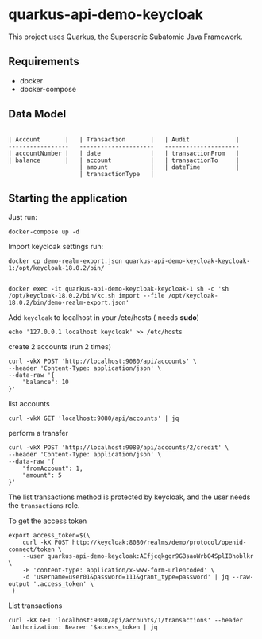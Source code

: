# quarkus-api-demo-keycloak

This project uses Quarkus, the Supersonic Subatomic Java Framework.

## Requirements

- docker
- docker-compose

## Data Model

```

| Account       |   | Transaction       |   | Audit             |
-----------------   ---------------------   ---------------------
| accountNumber |   | date              |   | transactionFrom   |
| balance       |   | account           |   | transactionTo     |
                    | amount            |   | dateTime          |
                    | transactionType   |

```



## Starting the application

Just run:
```
docker-compose up -d
```

Import keycloak settings run:

```
docker cp demo-realm-export.json quarkus-api-demo-keycloak-keycloak-1:/opt/keycloak-18.0.2/bin/


docker exec -it quarkus-api-demo-keycloak-keycloak-1 sh -c 'sh /opt/keycloak-18.0.2/bin/kc.sh import --file /opt/keycloak-18.0.2/bin/demo-realm-export.json'
```

Add `keycloak` to localhost in your /etc/hosts ( needs **sudo**)

``` 
echo '127.0.0.1 localhost keycloak' >> /etc/hosts
```

create 2 accounts (run 2 times)
```
curl -vkX POST 'http://localhost:9080/api/accounts' \
--header 'Content-Type: application/json' \
--data-raw '{
    "balance": 10
}'
```

list accounts
```
curl -vkX GET 'localhost:9080/api/accounts' | jq
```

perform a transfer
```
curl -vkX POST 'http://localhost:9080/api/accounts/2/credit' \
--header 'Content-Type: application/json' \
--data-raw '{
    "fromAccount": 1,
    "amount": 5
}'
```

The list transactions method is protected by keycloak, and the user needs  the `transactions` role.

To get the access token
```
export access_token=$(\
    curl -kX POST http://keycloak:8080/realms/demo/protocol/openid-connect/token \
    --user quarkus-api-demo-keycloak:AEfjcqkgqr9GBsaoWrbO4SplI8hoblkr \
    -H 'content-type: application/x-www-form-urlencoded' \
    -d 'username=user01&password=111&grant_type=password' | jq --raw-output '.access_token' \
 )
 ```

 List transactions

 ```
curl -kX GET 'localhost:9080/api/accounts/1/transactions' --header 'Authorization: Bearer '$access_token | jq
```
